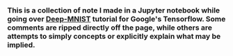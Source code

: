 ### This is a collection of note I made in a Jupyter notebook while going over [Deep-MNIST](http://tensorflow.org/tutorials/mnist/pros/index.md) tutorial for Google's Tensorflow. Some comments are ripped directly off the page, while others are attempts to simply concepts or explicitly explain what may be implied.
